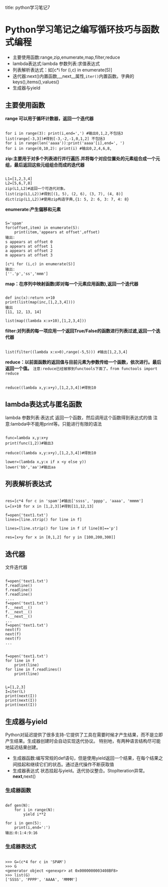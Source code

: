 title: python学习笔记7 

#  Python学习笔记之编写循环技巧与函数式编程 
  * 主要使用函数:range,zip,enumerate,map,filter,reduce
  * lambda表达式:lambda 参数列表:求值表达式
  * 列表解析表达式：如[c*i for (i,c) in enumerate(S)]
  * 迭代器:next()内置函数,__next__属性,` iter() `内置函数。字典的keys(),items(),values()
  * 生成器与yield
##  主要使用函数 
**range 可以用于循环计数器，返回一个迭代器**
```

for i in range(3): print(i,end=',') #输出0,1,2,不包括3
list(range[-3,3])#得到[-3,-2,-1,0,1,2] 不包括3
for i in range(len('aaaa')):print('aaaa'[i],end=', ')
for i in range(0,10,2): print(i) #输出0,2,4,6,8,

```
  
**zip:主要用于对多个列表进行并行遍历.并将每个对应位置处的元素组合成一个元组，最后返回这些元组组合而成的迭代器**
```

L1=[1,2,3,4]
L2=[5,6,7,8]
zip(L1,L2)#返回一个可迭代对象。
list(zip(L1,L2))#得到[(1, 5), (2, 6), (3, 7), (4, 8)]
dict(zip(L1,L2))#使用zip构造字典,{1: 5, 2: 6, 3: 7, 4: 8}

```


**enumerate:产生偏移和元素**
```

S='spam'
for(offset,item) in enumerate(S):
	print(item,'appears at offset',offset)
输出:
s appears at offset 0
p appears at offset 1
a appears at offset 2
m appears at offset 3

[c*i for (i,c) in enumerate(S)]
输出:
[''.'p','ss','mmm']

```

**map：在序列中映射函数(即对每一个元素应用函数),返回一个迭代器**
```

def inc(x):return x+10
print(list(map(inc,[1,2,3,4])))
输出
[11, 12, 13, 14]

list(map((lambda x:x+10),[1,2,3,4]))

```

**filter:对列表的每一项应用一个返回True/False的函数进行列表过滤,返回一个迭代器**
```

list(filter((lambda x:x>0),range(-5,5))) #输出[1,2,3,4]

```

**reduce：以前面函数的返回值与目前元素为参数传给一个函数，依次进行。最后返回一个值。**
` 注意:reduce已经被移到functools下面了。from functools import reduce `
```

reduce((lambda x,y:x+y),[1,2,3,4])#得到10

```
##  lambda表达式与匿名函数 
lambda 参数列表:表达式
返回一个函数，然后调用这个函数得到表达式的值
注意:lambda中不能用print等。只能进行有限的语法
```

func=lambda x,y:x+y
print(func(1,2))#输出3

reduce((lambda x,y:x+y),[1,2,3,4])#得到10

lower=(lambda x,y:x if x <y else y))
lower('bb','aa')#输出aa

```
##  列表解析表达式 
```

res=[c*4 for c in 'spam']#输出['ssss', 'pppp', 'aaaa', 'mmmm']
L=[x+10 for x in [1,2,3]]#得到[11,12,13]

f=open('text1.txt')
lines=[line.strip() for line in f]

lines=[line.strip() for line in f if line[0]=='p']

res=[x+y for x in [0,1,2] for y in [100,200,300]]

```

##  迭代器 
文件迭代器
```

f=open('text1.txt')
f.readline()
f.readline()
f.readline()
....
f=open('text1.txt')
f.__next__()
f.__next__()
f.__next__()
...
f=open('text1.txt')
next(f)
next(f)
next(f)
...

```
```

f=open('text1.txt')
for line in f
	print(line)
for line in f.readlines()
	print(line)

```
```

L=[1,2,3]
I=iter(L)
print(next(I))
print(next(I))
print(next(I))

```
##  生成器与yield 
Python对延迟提供了很多支持-它提供了工具在需要时候才产生结果，而不是立即产生结果。生成器创建时会自动实现迭代协议。
特别地，有两种语言结构尽可能地延迟结果创建。
  * 生成器函数:编写常规的def语句，但是使用yield返回一个结果，在每个结果之间挂起和继续它们的状态。通过迭代操作不断获取值
  * 生成器表达式
状态挂起与yield。迭代协议整合。StopIteration异常。__next__,next()
###  生成器函数 
```

def gen(N):
	for i in range(N):
		yield i**2

for i in gen(5):
	print(i,end=':')
输出:0:1:4:9:16

```
###  生成器表达式 
```

>>> G=(c*4 for c in 'SPAM')
>>> G
<generator object <genexpr> at 0x0000000003408BF8>
>>> list(G)
['SSSS', 'PPPP', 'AAAA', 'MMMM']

```
